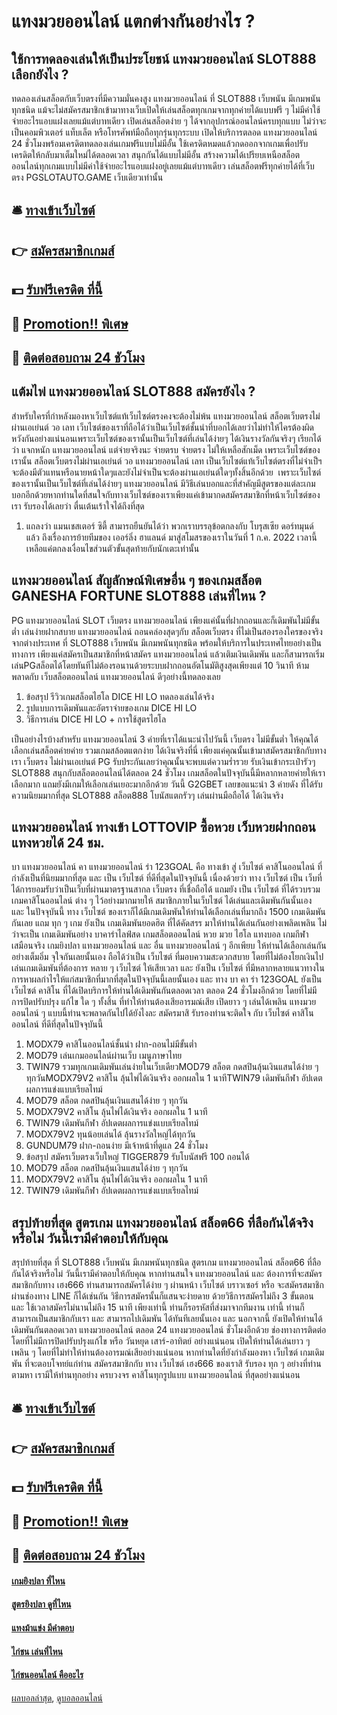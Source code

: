 # แทงมวยออนไลน์ แตกต่างกันอย่างไร ?
## ใช้การทดลองเล่นให้เป็นประโยชน์ แทงมวยออนไลน์ SLOT888 เลือกยังไง ?
ทดลองเล่นสล็อตกับเว็บตรงที่มีความมั่นคงสูง แทงมวยออนไลน์ ที่ SLOT888 เว็บพนัน มีเกมพนันทุกชนิด แม้จะไม่สมัครสมาชิกเข้ามาทางเว็บเปิดให้เล่นสล็อตทุกเกมจากทุกค่ายได้แบบฟรี ๆ ไม่มีค่าใช้จ่ายอะไรแอบแฝงเลยแม้แต่บาทเดียว เปิดเล่นสล็อตง่าย ๆ ได้จากอุปกรณ์ออนไลน์ครบทุกแบบ ไม่ว่าจะเป็นคอมพิวเตอร์ แท็บเล็ต หรือโทรศัพท์มือถือทุกรุ่นทุกระบบ เปิดให้บริการตลอด แทงมวยออนไลน์ 24 ชั่วโมงพร้อมเครดิตทดลองเล่นเกมฟรีแบบไม่มีอั้น ใช้เครดิตหมดแล้วกดออกจากเกมเพื่อปรับเครดิตให้กลับมาเต็มใหม่ได้ตลอดเวลา สนุกกันได้แบบไม่มีอั้น สร้างความได้เปรียบเหนือสล็อตออนไลน์ทุกเกมแบบไม่มีค่าใช้จ่ายอะไรแอบแฝงอยู่เลยแม้แต่บาทเดียว เล่นสล็อตฟรีทุกค่ายได้ที่เว็บตรง PGSLOTAUTO.GAME เว็บเดียวเท่านั้น

## 🛎 [ทางเข้าเว็บไซต์](https://bit.ly/3SdLNi2)
## 👉 [สมัครสมาชิกเกมส์](https://bit.ly/3SdLNi2)
## 💵 [รับฟรีเครดิต ที่นี้](https://bit.ly/3dyRKHj)
## 👑 [Promotion!! พิเศษ](https://bit.ly/3dyRKHj)
## 📱 [ติดต่อสอบถาม 24 ชัวโมง](https://bit.ly/3dyRKHj)

## แต้มไพ่ แทงมวยออนไลน์ SLOT888 สมัครยังไง ?
สำหรับใครที่กำหลังมองหาเว็บไซต์แท้เว็บไซต์ตรงคงจะต้องไม่พ้น แทงมวยออนไลน์ สล็อตเว็บตรงไม่ผ่านเอเย่นต์ วอ เลท เว็บไซต์ของเราที่ถือได้ว่าเป็นเว็บไซต์ชั้นนำที่บอกได้เลยว่าไม่ทำให้ไครต้องผิดหวังกันอย่างแน่นอนเพราะเว็บไซต์ของเรานั้นเป็นเว็บไซต์ที่เล่นได้ง่ายๆ ได้เงินรางวัลกันจริงๆ เรียกได้ว่า แจกหนัก แทงมวยออนไลน์ แต่จ่ายจริงนะ จ่ายตรบ จ่ายตรง ไม่ให้เหลือสักเม็ด เพราะเว็บไซต์ของเรานั้น สล็อตเว็บตรงไม่ผ่านเอเย่นต์ วอ แทงมวยออนไลน์ เลท เป็นเว็บไซต์แท้เว็บไซต์ตรงที่ไม่จำเป็ฯจะต้องมีตัวแทนหรือนายหน้าใดๆและยังไม่จำเป็นจะต้องผ่านเอเย่นต์ใดๆทั้งสิ้นอีกด้วย  เพราะเว็บไซต์ของเรานั้นเป็นเว็บไซต์ที่เล่นได้ง่ายๆ แทงมวยออนไลน์ มีวิธีเล่นบอกและที่สำคัญมีสูตรของแต่ละเกมบอกอีกด้วยหากท่านใดที่สนใจกับทางเว็บไซต์ของเราเพียงแค่เข้ามากดสมัครสมาชิกที่หน้าเว็บไซต์ของเรา รับรองได้เลยว่า ตื่นเต้นเร้าใจได้ถึงที่สุด
1. แถลงว่า แมนเชสเตอร์ ซิตี้ สามารถยืนยันได้ว่า พวกเราบรรลุข้อตกลงกับ โบรุสเซีย ดอร์ทมุนด์ แล้ว ถึงเรื่องการย้ายทีมของ เออร์ลิ่ง ฮาแลนด์ มาสู่สโมสรของเราในวันที่ 1 ก.ค. 2022 เวลานี้เหลือแค่ตกลงเงื่อนไขส่วนตัวขั้นสุดท้ายกับนักเตะเท่านั้น

## แทงมวยออนไลน์ สัญลักษณ์พิเศษอื่น ๆ ของเกมสล็อต GANESHA FORTUNE SLOT888 เล่นที่ไหน ?
PG แทงมวยออนไลน์ SLOT เว็บตรง แทงมวยออนไลน์ เพียงแค่นั้นที่ฝากถอนและก็เดิมพันไม่มีขั้นต่ำ เล่นง่ายฝากสบาย แทงมวยออนไลน์ ถอนคล่องสุดๆกับ สล็อตเว็บตรง ที่ไม่เป็นสองรองใครของจริงจากต่างประเทศ ที่ SLOT888 เว็บพนัน มีเกมพนันทุกชนิด พร้อมให้บริการในประเทศไทยอย่างเป็นทางการ เพียงแค่สมัครเป็นสมาชิกที่หน้าสมัคร แทงมวยออนไลน์ แล้วเติมเงินเดิมพัน และก็สามารถเริ่มเล่นPGสล็อตได้โดยทันทีไม่ต้องรอนานด้วยระบบฝากถอนอัตโนมัติสูงสุดเพียงแต่ 10 วินาที ห้ามพลาดกับ เว็บสล็อตออนไลน์ แทงมวยออนไลน์ ดีๆอย่างนี้ทดลองเลย
1. ข้อสรุป รีวิวเกมสล็อตไฮโล DICE HI LO ทดลองเล่นได้จริง
2. รูปแบบการเดิมพันและอัตราจ่ายของเกม DICE HI LO
3. วิธีการเล่น DICE HI LO + การใช้สูตรไฮโล

เป็นอย่างไรบ้างสำหรับ แทงมวยออนไลน์ 3 ค่ายที่เราได้แนะนำไปวันนี้ เว็บตรง ไม่มีขั้นต่ำ ให้คุณได้เลือกเล่นสล็อตค่ายค่าย รวมเกมสล้อตแตกง่าย ได้เงินจริงที่นี่ เพียงแค่คุณนั้นเข้ามาสมัครสมาชิกกับทางเรา เว็บตรง ไม่ผ่านเอเย่นต์ PG รับประกันเลยว่าคุณนั้นจะพบแต่ความร่ำรวย รับเงินเข้ากระเป๋ารัวๆ SLOT888 สนุกกับสล็อตออนไลน์ได้ตลอด 24 ชั่วโมง
เกมสล็อตในปัจจุบันนี้มีหลากหลายค่ายให้เราเลือกมาก แถมยังมีเกมให้เลือกเล่นเยอะมากอีกด้วย วันนี้ G2GBET เลยขอแนะนำ 3 ค่ายดัง ที่ได้รับความนิยมมากที่สุด SLOT888 สล็อต888 โบนัสแตกรัวๆ เล่นผ่านมือถือได้ ได้เงินจริง

## แทงมวยออนไลน์ ทางเข้า LOTTOVIP ซื้อหวย เว็บหวยฝากถอนแทงหวยได้ 24 ชม.
บา แทงมวยออนไลน์ คา แทงมวยออนไลน์ ร่า 123GOAL คือ ทางเข้า สู่ เว็บไซต์ คาสิโนออนไลน์ ที่กำลังเป็นที่นิยมมากที่สุด และ เป็น เว็บไซต์ ที่ดีที่สุดในปัจจุบันนี้ เนื่องด้วยว่า ทาง เว็บไซต์ เป็น เว็บที่ได้การยอมรับว่าเป็นเว็บที่ผ่านมาตรฐานสากล เว็บตรง ที่เชื่อถือได้ แถมยัง เป็น เว็บไซต์ ที่ได้รวบรวมเกมคาสิโนออนไลน์ ต่าง ๆ ไว้อย่างมากมายให้ สมาชิกภายในเว็บไซต์ ได้เล่นและเดิมพันกันนั้นเอง และ ในปัจจุบันนี้ ทาง เว็บไซต์ ของเราก็ได้มีเกมเดิมพันให้ท่านได้เลือกเล่นที่มากถึง 1500 เกมเดิมพันกันเลย แถม ทุก ๆ เกม ยังเป็น เกมเดิมพันยอดฮิต ที่ได้คัดสรร มาให้ท่านได้เล่นกันอย่างเพลิดเพลิน ไม่ว่าจะเป็น เกมเดิมพันอย่าง บาคาร่าไลฟ์สด เกมสล็อตออนไลน์ หวย มวย ไฮโล แทงบอล เกมกีฬาเสมือนจริง เกมยิงปลา แทงมวยออนไลน์ และ อื่น แทงมวยออนไลน์ ๆ อีกเพียบ ให้ท่านได้เลือกเล่นกันอย่างเต็มอิ่ม จุใจกันเลยนั้นเอง ถือได้ว่าเป็น เว็บไซต์ ที่มอบความสะดวกสบาย โดยที่ไม่ต้องโยกเงินไปเล่นเกมเดิมพันที่ต้องการ หลาย ๆ เว็บไซต์ ให้เสียเวลา และ ยังเป็น เว็บไซต์ ที่มีหลากหลายแนวทางในการหาผลกำไรให้แก่สมาชิกที่มากที่สุดในปัจจุบันนี้เลยนั้นเอง และ ทาง บา คา ร่า 123GOAL ยังเป็น เว็บไซต์ คาสิโน ที่ได้เปิดบริการให้ท่านได้เดิมพันกันตลอดเวลา ตลอด 24 ชั่วโมงอีกด้วย โดยที่ไม่มีการปิดปรับปรุง แก้ไข ใด ๆ ทั้งสิ้น ที่ทำให้ท่านต้องเสียอารมณ์เสีย เปิดยาว ๆ เล่นได้เพลิน แทงมวยออนไลน์ ๆ แบบนี้ท่านจะพลาดกันไปได้ยังไงละ สมัครมาสิ รับรองท่านจะติดใจ กับ เว็บไซต์ คาสิโนออนไลน์ ที่ดีที่สุดในปัจจุบันนี้
1. MODX79 คาสิโนออนไลน์ชั้นนำ ฝาก-ถอนไม่มีขั้นต่ำ
2. MOD79 เล่นเกมออนไลน์ผ่านเว็บ เมนูภาษาไทย
3. TWIN79 รวมทุกเกมเดิมพันเล่นง่ายในเว็บเดียวMOD79 สล็อต กดสปินลุ้นเงินแสนได้ง่าย ๆ ทุกวันMODX79V2 คาสิโน ลุ้นไพ่ได้เงินจริง ออกผลใน 1 นาทีTWIN79 เดิมพันกีฬา อัปเดตผลการแข่งแบบเรียลไทม์
4. MOD79 สล็อต กดสปินลุ้นเงินแสนได้ง่าย ๆ ทุกวัน
5. MODX79V2 คาสิโน ลุ้นไพ่ได้เงินจริง ออกผลใน 1 นาที
6. TWIN79 เดิมพันกีฬา อัปเดตผลการแข่งแบบเรียลไทม์
7. MODX79V2 ทุนน้อยเล่นได้ ลุ้นรางวัลใหญ่ได้ทุกวัน
8. GUNDUM79 ฝาก-ถอนง่าย มีเจ้าหน้าที่ดูแล 24 ชั่วโมง
9. ข้อสรุป สมัครเว็บตรงเว็บใหญ่ TIGGER879 รับโบนัสฟรี 100 ถอนได้
10. MOD79 สล็อต กดสปินลุ้นเงินแสนได้ง่าย ๆ ทุกวัน
11. MODX79V2 คาสิโน ลุ้นไพ่ได้เงินจริง ออกผลใน 1 นาที
12. TWIN79 เดิมพันกีฬา อัปเดตผลการแข่งแบบเรียลไทม์

## สรุปท้ายที่สุด สูตรเกม แทงมวยออนไลน์ สล็อต66 ที่ลือกันได้จริงหรือไม่ วันนี้เรามีคำตอบให้กับคุณ
สรุปท้ายที่สุด ที่ SLOT888 เว็บพนัน มีเกมพนันทุกชนิด สูตรเกม แทงมวยออนไลน์ สล็อต66 ที่ลือกันได้จริงหรือไม่ วันนี้เรามีคำตอบให้กับคุณ หากท่านสนใจ แทงมวยออนไลน์ และ ต้องการที่จะสมัครสมาชิกกับทาง เฮง666 ท่านสามารถสมัครได้ง่าย ๆ ผ่านหน้า เว็บไซต์ บราวเซอร์ หรือ จะสมัครสมาชิกผ่านช่องทาง LINE ก็ได้เช่นกัน วิธีการสมัครนั้นก็แสนจะง่ายดาย
ด้วยวิธีการสมัครไม่ถึง 3 ขั้นตอน และ ใช้เวลาสมัครไม่นานไม่ถึง 15 นาที เพียงเท่านี้ ท่านก็รอรหัสที่ส่งมาจากทีมงาน เท่านี้ ท่านก็สามารถเป็นสมาชิกกับเรา และ สามารถไปเดิมพัน ได้ทันทีเลยนั้นเอง และ นอกจากนี้ ยังเปิดให้ท่านได้เดิมพันกันตลอดเวลา แทงมวยออนไลน์ ตลอด 24 แทงมวยออนไลน์ ชั่วโมงอีกด้วย
ช่องทางการติดต่อ
โดยที่ไม่มีการปิดปรับปรุงแก้ไข หรือ วันหยุด เสาร์-อาทิตย์ อย่างแน่นอน เปิดให้ท่านได้เล่นยาว ๆ เพลิน ๆ โดยที่ไม่ทำให้ท่านต้องอารมณ์เสียอย่างแน่นอน หากท่านใดที่ยังกำลังมองหา เว็บไซต์ เกมเดิมพัน ที่จะตอบโจทย์แก่ท่าน สมัครสมาชิกกับ ทาง เว็บไซต์ เฮง666 ของเราสิ รับรอง ทุก ๆ อย่างที่ท่านตามหา เรามีให้ท่านทุกอย่าง ครบวงจร คาสิโนทุกรูปแบบ แทงมวยออนไลน์ ที่สุดอย่างแน่นอน

## 🛎 [ทางเข้าเว็บไซต์](https://bit.ly/3SdLNi2)
## 👉 [สมัครสมาชิกเกมส์](https://bit.ly/3SdLNi2)
## 💵 [รับฟรีเครดิต ที่นี้](https://bit.ly/3dyRKHj)
## 👑 [Promotion!! พิเศษ](https://bit.ly/3dyRKHj)
## 📱 [ติดต่อสอบถาม 24 ชัวโมง](https://bit.ly/3dyRKHj)

#### [เกมยิงปลา ที่ไหน](https://atom.io/themes/เกมยิงปลา%20ที่ไหน)
#### [สูตรยิงปลา ดูที่ไหน](https://atom.io/themes/สูตรยิงปลา%20ดูที่ไหน)
#### [แทงม้าแข่ง มีคำตอบ](https://atom.io/themes/แทงม้าแข่ง%20มีคำตอบ)
#### [ไก่ชน เล่นที่ไหน](https://atom.io/themes/ไก่ชน%20เล่นที่ไหน)
#### [ไก่ชนออนไลน์ คืออะไร](https://atom.io/themes/ไก่ชนออนไลน์%20คืออะไร)

[ผลบอลล่าสุด](https://siamsport.tv "ผลบอลล่าสุด"), [ดูบอลออนไลน์](https://siamsport.tv/ดูบอลสด "ดูบอลออนไลน์")